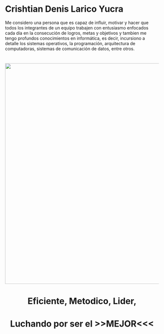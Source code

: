# Crishtian Denis Larico Yucra</h1> </center> 
Me considero una persona que es capaz de influir, motivar y hacer que todos los integrantes de un equipo trabajen con entusiasmo  enfocados cada día en la consecución de logros, metas y objetivos y tambien me tengo profundos conocimientos en informática, es decir,   incursiono a detalle los sistemas operativos, la programación, arquitectura de computadoras, sistemas de comunicación de datos, entre  otros.</h1> </center> 

<center> <h1> </h1> </center> 
<center><img src="https://cdn.create.vista.com/api/media/small/346455098/stock-vector-initial-gold-silver-color-letter" width="720" height="720"></center>

<center> <h1>Eficiente, Metodico, Lider, </h1> </center> 
<center> <h1>Luchando por ser el >>MEJOR<<< </h1> </center>
